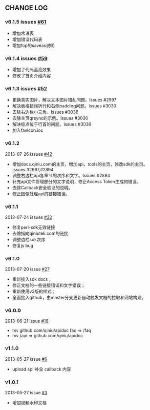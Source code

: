 ## CHANGE LOG

### v6.1.5 issues [#61](https://github.com/qiniu/docs.qiniu.com/pull/61)

- 增加术语表
- 增加错误代码表
- 增加fop的saveas说明

### v6.1.4 issues [#59](https://github.com/qiniu/docs.qiniu.com/pull/59)

- 增加了代码高亮效果
- 修改了首页介绍内容

### v6.1.3 issues [#52](https://github.com/qiniu/docs.qiniu.com/pull/52)

- 更换真实图片，解决文本图片错乱问题。Issues #2997
- 解决表格错误折行和右侧padding问题。Issues #3030
- 去除右边栏小三角。Issues #3036
- 去除主页qrsync的示例。Issues #3036
- 解决标点位于行首的问题。Issues #3036
- 加入favicon.ioc

### v6.1.2

2013-07-26 issues [#42](https://github.com/qiniu/docs.qiniu.com/pull/42)

- 增加docs.qiniu.com的主页，增加api，tools的主页，修改sdk的主页。Issues #2997,#2894
- 调整右边栏api各章节的次序和文字。Issues #2894
- 补充api文件管理部分的文字说明，修正Access Token生成的错误。
- 去除Callback安全验证的说明。
- 修正图像处理api的链接错误。

### v6.1.1

2013-07-24 issues [#32](https://github.com/qiniu/docs.qiniu.com/pull/32)

- 修复perl-sdk无效链接
- 去除指向qiniutek.com的链接
- 调整边栏sdk次序
- 修复js bug

### v6.1.0

2013-07-20 issue [#27](https://github.com/qiniu/docs.qiniu.com/pull/27)

- 重新接入sdk docs；
- 修正文档的一些链接错误和文字错误；
- 重新使用v3版的样式；
- 全面接入github，由master分支更新自动触发文档的拉取和网站构建。

### v6.0.0

2013-06-21 issue [#16](https://github.com/qiniu/docs.qiniu.com/pull/16)

- mv github.com/qiniu/apidoc faq => /faq
- mv /api => github.com/qiniu/apidoc


### v1.1.0

2013-05-27 issue [#6](https://github.com/qiniu/docs.qiniu.com/pull/6)

- upload api 补全 callback 内容


### v1.0.1

2013-05-27 issue [#3](https://github.com/qiniu/docs.qiniu.com/pull/3)

- 增加视频水印文档

